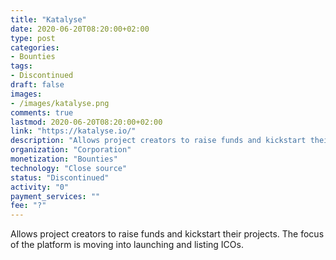 ```yaml
---
title: "Katalyse"
date: 2020-06-20T08:20:00+02:00
type: post
categories:
- Bounties
tags:
- Discontinued
draft: false
images:
- /images/katalyse.png
comments: true
lastmod: 2020-06-20T08:20:00+02:00
link: "https://katalyse.io/"
description: "Allows project creators to raise funds and kickstart their projects. The focus of the platform is moving into launching and listing ICOs."
organization: "Corporation"
monetization: "Bounties"
technology: "Close source"
status: "Discontinued"
activity: "0"
payment_services: ""
fee: "?"
---
```


Allows project creators to raise funds and kickstart their projects. The focus of the platform is moving into launching and listing ICOs.<!--more-->

